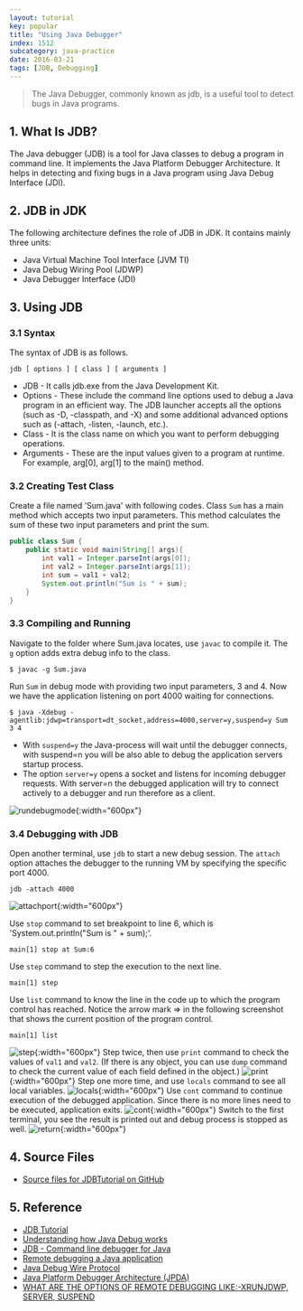 ```yaml
---
layout: tutorial
key: popular
title: "Using Java Debugger"
index: 1512
subcategory: java-practice
date: 2016-03-21
tags: [JDB, Debugging]
---
```


> The Java Debugger, commonly known as jdb, is a useful tool to detect bugs in Java programs.

## 1. What Is JDB?
The Java debugger (JDB) is a tool for Java classes to debug a program in command line. It implements the Java Platform Debugger Architecture. It helps in detecting and fixing bugs in a Java program using Java Debug Interface (JDI).

## 2. JDB in JDK
The following architecture defines the role of JDB in JDK. It contains mainly three units:
* Java Virtual Machine Tool Interface (JVM TI)
* Java Debug Wiring Pool (JDWP)
* Java Debugger Interface (JDI)

## 3. Using JDB
### 3.1 Syntax
The syntax of JDB is as follows.
```raw
jdb [ options ] [ class ] [ arguments ]
```
* JDB - It calls jdb.exe from the Java Development Kit.
* Options - These include the command line options used to debug a Java program in an efficient way. The JDB launcher accepts all the options (such as -D, -classpath, and -X) and some additional advanced options such as (-attach, -listen, -launch, etc.).
* Class - It is the class name on which you want to perform debugging operations.
* Arguments - These are the input values given to a program at runtime. For example, arg[0], arg[1] to the main() method.

### 3.2 Creating Test Class
Create a file named 'Sum.java' with following codes. Class `Sum` has a main method which accepts two input parameters. This method calculates the sum of these two input parameters and print the sum.
```java
public class Sum {
    public static void main(String[] args){
        int val1 = Integer.parseInt(args[0]);
        int val2 = Integer.parseInt(args[1]);
        int sum = val1 + val2;
        System.out.println("Sum is " + sum);
    }
}
```
### 3.3 Compiling and Running
Navigate to the folder where Sum.java locates, use `javac` to compile it. The `g` option adds extra debug info to the class.
```raw
$ javac -g Sum.java
```
Run `Sum` in debug mode with providing two input parameters, 3 and 4. Now we have the application listening on port 4000 waiting for connections.
```raw
$ java -Xdebug -agentlib:jdwp=transport=dt_socket,address=4000,server=y,suspend=y Sum 3 4
```
* With `suspend=y` the Java-process will wait until the debugger connects, with suspend=n you will be also able to debug the application servers startup process.
* The option `server=y` opens a socket and listens for incoming debugger requests. With server=n the debugged application will try to connect actively to a debugger and run therefore as a client.

![rundebugmode](/public/images/java/1512/rundebugmode.png){:width="600px"}

### 3.4 Debugging with JDB
Open another terminal, use `jdb` to start a new debug session. The `attach` option attaches the debugger to the running VM by specifying the specific port 4000.
```raw
jdb -attach 4000
```
![attachport](/public/images/java/1512/attachport.png){:width="600px"}

Use `stop` command to set breakpoint to line 6, which is 'System.out.println("Sum is " + sum);'.
```raw
main[1] stop at Sum:6
```
Use `step` command to step the execution to the next line.
```raw
main[1] step
```
Use `list` command to know the line in the code up to which the program control has reached. Notice the arrow mark => in the following screenshot that shows the current position of the program control.
```raw
main[1] list
```
![step](/public/images/java/1512/step.png){:width="600px"}
Step twice, then use `print` command to check the values of `val1` and `val2`. (If there is any object, you can use `dump` command to check the current value of each field defined in the object.)
![print](/public/images/java/1512/print.png){:width="600px"}
Step one more time, and use `locals` command to see all local variables.
![locals](/public/images/java/1512/locals.png){:width="600px"}
Use `cont` command to continue execution of the debugged application. Since there is no more lines need to be executed, application exits.
![cont](/public/images/java/1512/cont.png){:width="600px"}
Switch to the first terminal, you see the result is printed out and debug process is stopped as well.
![return](/public/images/java/1512/return.png){:width="600px"}

## 4. Source Files
* [Source files for JDBTutorial on GitHub](https://github.com/jojozhuang/Tutorials/tree/master/JDBTutorial)

## 5. Reference
* [JDB Tutorial](https://www.tutorialspoint.com/jdb/index.htm)
* [Understanding how Java Debug works](http://cscarioni.blogspot.com/2010/12/understanding-how-java-debug-works.html)
* [JDB - Command line debugger for Java](http://blog.rejeev.com/2011/04/jdb-command-line-debugger-for-java.html)
* [Remote debugging a Java application](https://stackoverflow.com/questions/975271/remote-debugging-a-java-application)
* [Java Debug Wire Protocol](https://docs.oracle.com/javase/8/docs/technotes/guides/jpda/jdwp-spec.html)
* [Java Platform Debugger Architecture (JPDA)](https://docs.oracle.com/javase/8/docs/technotes/guides/jpda/index.html)
* [WHAT ARE THE OPTIONS OF REMOTE DEBUGGING LIKE:-XRUNJDWP, SERVER, SUSPEND](http://www.adam-bien.com/roller/abien/entry/what_are_the_options_of)
